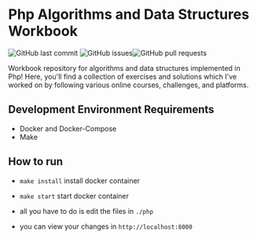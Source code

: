 # Php Algorithms and Data Structures Workbook

![GitHub last commit](https://img.shields.io/github/last-commit/paulAlexSerban/wbk--algorithms-n-data-structures--php) ![GitHub issues](https://img.shields.io/github/issues-raw/paulAlexSerban/wbk--algorithms-n-data-structures--php)![GitHub pull requests](https://img.shields.io/github/issues-pr-raw/paulAlexSerban/wbk--algorithms-n-data-structures--php)

Workbook repository for algorithms and data structures implemented in Php! Here, you'll find a collection of exercises and solutions which I've worked on by following various online courses, challenges, and platforms.

## Development Environment Requirements
- Docker and Docker-Compose
- Make

## How to run
* `make install` install docker container
* `make start` start docker container

* all you have to do is edit the files in `./php`
* you can view your changes in `http://localhost:8000`
